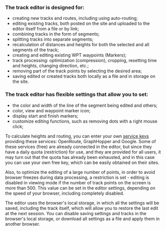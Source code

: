 ### The track editor is designed for: <!-- {docsify-ignore} -->
- creating new tracks and routes, including using auto-routing;
- editing existing tracks, both posted on the site and uploaded to the editor itself from a file or by link;
- combining tracks in the form of segments;
- splitting tracks into separate segments;
- recalculation of distances and heights for both the selected and all segments of the track;
- creating and editing existing WPT waypoints (Markers);
- track processing: optimization (compression), cropping, resetting time and heights, changing direction, etc.;
- removing part of the track points by selecting the desired area;
- saving edited or created tracks both locally as a file and in storage on the site.

### The track editor has flexible settings that allow you to set: <!-- {docsify-ignore} -->
- the color and width of the line of the segment being edited and others;
- color, view and waypoint marker icon;
- display start and finish markers;
- customize editing functions, such as removing dots with a right mouse click;

To calculate heights and routing, you can enter your own [service keys](/en/) providing these services: OpenRoute, GraphHopper and Google.
Some of these services (free) are already connected in the editor, but since they have a daily quota (restriction) for use, and they are provided for all users, it may turn out that the quota has already been exhausted, and in this case you can use your own free key, which can be easily obtained on their sites.

Also, to optimize the editing of a large number of points, in order to avoid browser freezes during data processing, a restriction is set - editing is disabled in viewing mode if the number of track points on the screen is more than 500.
This value can be set in the editor settings, depending on the speed of your browser, including completely disabled.

The editor uses the browser's local storage, in which all the settings will be saved, including the track itself, which will allow you to restore the last edit at the next session.
You can disable saving settings and tracks in the browser's local storage, or download all settings as a file and apply them in another browser.
